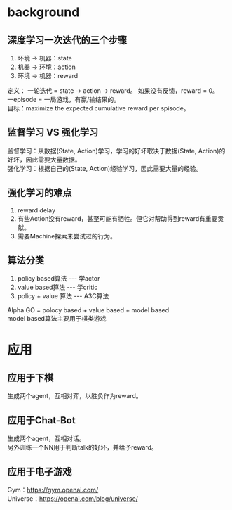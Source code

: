 # background

## 深度学习一次迭代的三个步骤  

1. 环境 -> 机器：state  
2. 机器 -> 环境：action  
3. 环境 -> 机器：reward  

定义：
一轮迭代 = state -> action -> reward。  如果没有反馈，reward = 0。  
一episode = 一局游戏，有赢/输结果的。  
目标：maximize the expected cumulative reward per spisode。  

## 监督学习 VS 强化学习

监督学习：从数据(State, Action)学习，学习的好坏取决于数据(State, Action)的好坏，因此需要大量数据。  
强化学习：根据自己的(State, Action)经验学习，因此需要大量的经验。  

## 强化学习的难点  

1. reward delay  
2. 有些Action没有reward，甚至可能有牺牲。但它对帮助得到reward有重要贡献。  
3. 需要Machine探索未尝试过的行为。  

## 算法分类

1. policy based算法 --- 学actor  
2. value based算法 --- 学critic  
3. policy + value 算法 --- A3C算法  

Alpha GO = polocy based + value based + model based  
model based算法主要用于棋类游戏  

# 应用

## 应用于下棋
生成两个agent，互相对弈，以胜负作为reward。  

## 应用于Chat-Bot
生成两个agent，互相对话。  
另外训练一个NN用于判断talk的好坏，并给予reward。  

## 应用于电子游戏

Gym：https://gym.openai.com/  
Universe：https://openai.com/blog/universe/